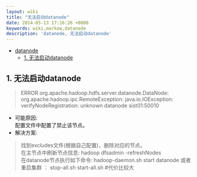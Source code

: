 ```yaml
---
layout: wiki
title: "无法启动datanode"
date: 2014-05-13 17:16:26 +0800
keywords: wiki,markow,datanode
description: 'datanode, 无法启动datanode'
---
```


*   [datanode](#toc1)
    *   [1. 无法启动datanode](#toc_1.1)

</div>
<div class="neirong">

<h2 id="toc_1.1">1. 无法启动datanode</h2>

>	ERROR org.apache.hadoop.hdfs.server.datanode.DataNode: org.apache.hadoop.ipc.RemoteException: java.io.IOException: verifyNodeRegistration: unknown datanode sist01:50010

*	可能原因:   
配置文件中配置了禁止该节点。   
*	解决方案:   

>	找到excludes文件(根据自己配置)，删除对应的节点。  
>	在主节点中刷新节点信息:  hadoop dfsadmin -refreshNodes   
>	在datanode节点执行如下命令: hadoop-daemon.sh start datanode
>	或者重启集群 ： stop-all.sh  start-all.sh  #代价比较大